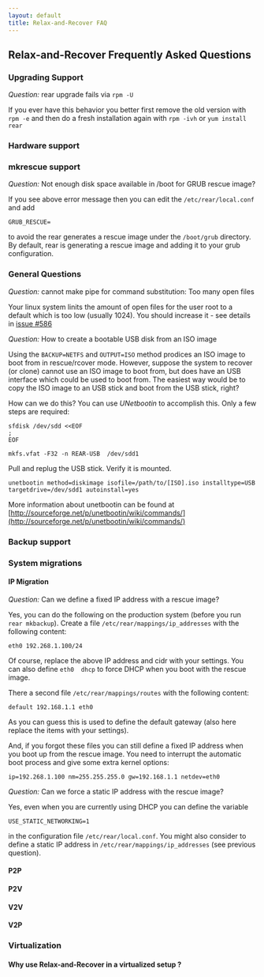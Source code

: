 ```yaml
---
layout: default
title: Relax-and-Recover FAQ
---
```


## Relax-and-Recover Frequently Asked Questions

### Upgrading Support

*Question:* rear upgrade fails via `rpm -U`

If you ever have this behavior you better first remove the old version with `rpm -e` and then do a fresh installation again with `rpm -ivh` or `yum install rear`

### Hardware support

### mkrescue support

*Question:* Not enough disk space available in /boot for GRUB rescue image?

If you see above error message then you can edit the `/etc/rear/local.conf` and add

    GRUB_RESCUE=

to avoid the rear generates a rescue image under the `/boot/grub` directory. By default,
rear is generating a rescue image and adding it to your grub configuration.

### General Questions

*Question:* cannot make pipe for command substitution: Too many open files

Your linux system linits the amount of open files for the user root to a default which is too low (usually 1024). You should increase it - see details in [issue #586](https://github.com/rear/rear/issues/586)

*Question:* How to create a bootable USB disk from an ISO image

Using the `BACKUP=NETFS` and `OUTPUT=ISO` method prodices an ISO image to boot from in rescue/rcover mode. However, suppose the system to recover (or clone) cannot use an ISO image to boot from, but does have an USB interface which could be used to boot from. The easiest way would be to copy the ISO image to an USB stick and boot from the USB stick, right?

How can we do this? You can use *UNetbootin* to accomplish this. Only a few steps are required:

    sfdisk /dev/sdd <<EOF
    ;
    EOF

    mkfs.vfat -F32 -n REAR-USB  /dev/sdd1

Pull and replug the USB stick. Verify it is mounted.

    unetbootin method=diskimage isofile=/path/to/[ISO].iso installtype=USB targetdrive=/dev/sdd1 autoinstall=yes

More information about unetbootin can be found at [http://sourceforge.net/p/unetbootin/wiki/commands/](http://sourceforge.net/p/unetbootin/wiki/commands/)

### Backup support

### System migrations

#### IP Migration

*Question:* Can we define a fixed IP address with a rescue image?

Yes, you can do the following on the production system (before you run `rear mkbackup`). Create a file `/etc/rear/mappings/ip_addresses` with the following content:

    eth0 192.268.1.100/24

Of course, replace the above IP address and cidr with your settings. You can also define `eth0  dhcp` to force DHCP when you boot with the rescue image.

There a second file `/etc/rear/mappings/routes` with the following content:

    default 192.168.1.1 eth0

As you can guess this is used to define the default gateway (also here replace the items with your settings).

And, if you forgot these files you can still define a fixed IP address when you boot up from the rescue image. You need to interrupt the automatic boot process and give some extra kernel options:

    ip=192.268.1.100 nm=255.255.255.0 gw=192.168.1.1 netdev=eth0

*Question:* Can we force a static IP address with the rescue image?

Yes, even when you are currently using DHCP you can define the variable

    USE_STATIC_NETWORKING=1

in the configuration file `/etc/rear/local.conf`. You might also consider to define a static IP address in `/etc/rear/mappings/ip_addresses` (see previous question).


#### P2P

#### P2V

#### V2V

#### V2P

### Virtualization

#### Why use Relax-and-Recover in a virtualized setup ?
